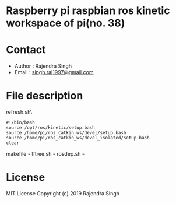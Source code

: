 # Raspberry pi raspbian ros kinetic workspace of pi(no. 38)
# Contact
* Author : Rajendra Singh
* Email : singh.raj1997@gmail.com
# File description
refresh.sh\

```
#!/bin/bash
source /opt/ros/kinetic/setup.bash
source /home/pi/ros_catkin_ws/devel/setup.bash
source /home/pi/ros_catkin_ws/devel_isolated/setup.bash
clear
```

makefile   -
tftree.sh  - 
rosdep.sh  -

# License
MIT License
Copyright (c) 2019 Rajendra Singh
